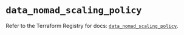 # `data_nomad_scaling_policy`

Refer to the Terraform Registry for docs: [`data_nomad_scaling_policy`](https://registry.terraform.io/providers/hashicorp/nomad/2.3.0/docs/data-sources/scaling_policy).
